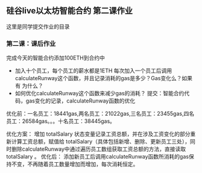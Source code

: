 ## 硅谷live以太坊智能合约 第二课作业
这里是同学提交作业的目录

### 第二课：课后作业
完成今天的智能合约添加100ETH到合约中
- 加入十个员工，每个员工的薪水都是1ETH
每次加入一个员工后调用calculateRunway这个函数，并且记录消耗的gas是多少？Gas变化么？如果有 为什么？
- 如何优化calculateRunway这个函数来减少gas的消耗？
提交：智能合约代码，gas变化的记录，calculateRunway函数的优化

优化前：一名员工：18441gas,两名员工：21022gas,三名员工：23455gas,四名员工：26584gas。。。十名员工：38445gas。

优化方案：
增加 totalSalary 状态变量记录工资总额，并在涉及工资变化的部分重新计算工资总额，赋值给 totalSalary（具体包括新增、删除、更新员工三处），同时删除calculateRunway中通过遍历员工数组获取工资总额的方法，直接读取totalSalary 。
优化后：
添加新员工后调用calculateRunway函数所消耗的gas保持不变，不再随着员工数量增加而增加，每次消耗恒定。
